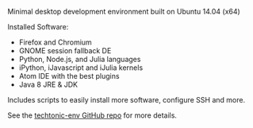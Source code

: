 Minimal desktop development environment built on Ubuntu 14.04 (x64)

Installed Software:
- Firefox and Chromium
- GNOME session fallback DE
- Python, Node.js, and Julia languages
- iPython, iJavascript and iJulia kernels
- Atom IDE with the best plugins
- Java 8 JRE & JDK

Includes scripts to easily install more software, configure SSH and more.

See the [techtonic-env GitHub repo](https://github.com/jhwohlgemuth/techtonic-env) for more details.